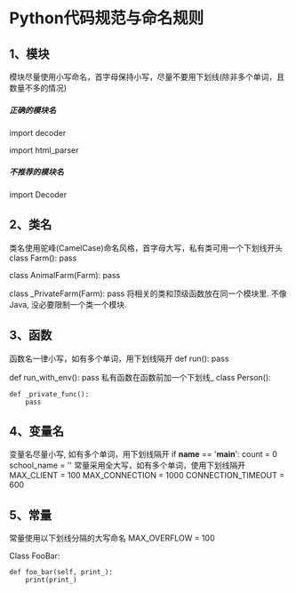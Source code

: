 # Python代码规范与命名规则

## 1、模块

模块尽量使用小写命名，首字母保持小写，尽量不要用下划线(除非多个单词，且数量不多的情况)
##### 正确的模块名
import decoder

import html_parser

##### 不推荐的模块名
import Decoder

## 2、类名

类名使用驼峰(CamelCase)命名风格，首字母大写，私有类可用一个下划线开头
class Farm():
    pass

class AnimalFarm(Farm):
    pass

class _PrivateFarm(Farm):
    pass
将相关的类和顶级函数放在同一个模块里. 不像Java, 没必要限制一个类一个模块.

## 3、函数

函数名一律小写，如有多个单词，用下划线隔开
def run():
    pass

def run_with_env():
    pass
私有函数在函数前加一个下划线_
class Person():

    def _private_func():
        pass
        
## 4、变量名

变量名尽量小写, 如有多个单词，用下划线隔开
if __name__ == '__main__':
    count = 0
    school_name = ''
常量采用全大写，如有多个单词，使用下划线隔开
MAX_CLIENT = 100
MAX_CONNECTION = 1000
CONNECTION_TIMEOUT = 600

## 5、常量

常量使用以下划线分隔的大写命名
MAX_OVERFLOW = 100

Class FooBar:

    def foo_bar(self, print_):
        print(print_)